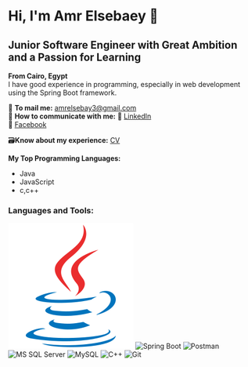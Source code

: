 # Hi, I'm Amr Elsebaey 👋
## Junior Software Engineer with Great Ambition and a Passion for Learning
**From Cairo, Egypt**  
I have good experience in programming, especially in web development using the Spring Boot framework.

📧 **To mail me:** [amrelsebay3@gmail.com](mailto:amrelsebay3@gmail.com)  
📧 **How to communicate with me:**
🔗 [LinkedIn](https://www.linkedin.com/in/amr-elsebaey/)  
🔗 [Facebook](https://www.facebook.com/amrelseba3y.1999)

🗃️**Know about my experience:** [CV](https://drive.google.com/file/d/14cMUCDrSslieqfjamkO6yU5lx-osVj97/view?usp=sharing)

**My Top Programming Languages:**  
- Java  
- JavaScript
- c,c++

### Languages and Tools:
<p>
  <img src="java-original.svg" alt="Java" />
    <img src="https://img.shields.io/badge/Spring%20Boot-6DB33F?style=flat-square&logo=spring" alt="Spring Boot" />
    <img src="https://img.shields.io/badge/Postman-FF6C37?style=flat-square&logo=postman" alt="Postman" />
    <img src="https://img.shields.io/badge/MS SQL Server-CC2927?style=flat-square&logo=microsoftsqlserver" alt="MS SQL Server" />
  <img src="https://img.shields.io/badge/MySQL-005C8D?style=flat-square&logo=mysql" alt="MySQL" />
    <img src="https://img.shields.io/badge/C%2B%2B-00599C?style=flat-square&logo=c%2B%2B" alt="C++" />
  <img src="https://img.shields.io/badge/Git-F05032?style=flat-square&logo=git" alt="Git" />
</p>

